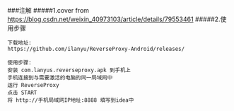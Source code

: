 ###注解
#####1.cover from https://blog.csdn.net/weixin_40973103/article/details/79553461
#####2.使用步骤
~~~
下载地址:
https://github.com/ilanyu/ReverseProxy-Android/releases/

使用步骤:
安装 com.lanyus.reverseproxy.apk 到手机上
手机连接到与需要激活的电脑的同一局域网中
运行 ReverseProxy
点击 START
将 http://手机局域网IP地址:8888 填写到idea中
~~~
